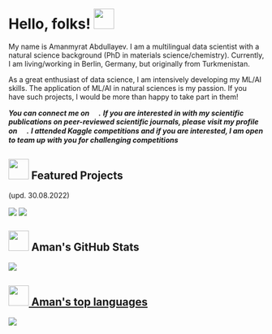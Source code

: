 
# Hello, folks! <img src="https://github.com/amanabdullayev/amanabdullayev/blob/3d5e9aa6f66926e1e6b9d67971331952f9bca67b/arrwrhhthqx.gif" width="40px">

My name is Amanmyrat Abdullayev. I am a multilingual data scientist with a natural science background (PhD in materials science/chemistry). Currently, I am living/working in Berlin, Germany, but originally from Turkmenistan.

As a great enthusiast of data science, I am intensively developing my ML/AI skills. The application of ML/AI in natural sciences is my passion. If you have such projects, I would be more than happy to take part in them!

<!-- Actual text -->

***You can connect me on [<img src="https://github.com/amanabdullayev/amanabdullayev/blob/4551dbaf8519259c0ec41c706293c257b5d435aa/download%20(1).png" width="15px"/>](https://www.linkedin.com/in/amanmyrat-abdullayew-94758b14/).***
***If you are interested in with my scientific publications on peer-reviewed scientific journals, please visit my profile on [<img src="https://github.com/amanabdullayev/amanabdullayev/blob/4551dbaf8519259c0ec41c706293c257b5d435aa/download.png" width="15px"/>](https://scholar.google.com/citations?user=22M2i14AAAAJ&hl=en).***
***I attended Kaggle competitions and if you are interested, I am open to team up with you for challenging competitions [<img src="https://user-images.githubusercontent.com/56832126/130933332-19f2f0d3-bb52-4d58-ac4a-dcbccf0660db.png" width="15px"/>](https://www.kaggle.com/amanabdullayev)***



## <img src="https://github.com/amanabdullayev/amanabdullayev/blob/main/datasets/sparkles.gif" width="40px"> Featured Projects 
(upd. 30.08.2022)

[<img align="center" src="https://github-readme-stats.vercel.app/api/pin/?username=amanabdullayev&repo=telecom_customer_churn_prediction&theme=dark" />](https://github.com/amanabdullayev/telecom_customer_churn_prediction)
[<img align="center" src="https://github-readme-stats.vercel.app/api/pin/?username=amanabdullayev&repo=gold_extraction_prediction&theme=dark" />](https://github.com/amanabdullayev/gold_extraction_prediction)




## <img src="https://github.com/amanabdullayev/amanabdullayev/blob/main/datasets/piechart.gif" width="40px"> Aman's GitHub Stats

<a href="https://github.com/amanabdullayev/amanabdullayev">
  <img align="center" src="https://github-readme-stats.vercel.app/api?username=amanabdulla296&show_icons=true&theme=dark" />
  
  
  
## <img src="https://github.com/amanabdullayev/amanabdullayev/blob/main/datasets/trophy.gif" width="40px"> Aman's top languages
<a href="https://github.com/amanabdullayev/amanabdullayev">
  <img align="center" src="https://github-readme-stats.vercel.app/api/top-langs/?username=amanabdullayev&hide=java,html,tex&title_color=ffffff&text_color=c9cacc&icon_color=2bbc8a&bg_color=1d1f21" />
